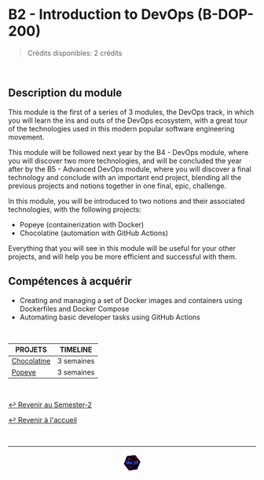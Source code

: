 # B2 - Introduction to DevOps  (B-DOP-200)

> Crédits disponibles: 2 crédits
<br>

## Description du module
This module is the first of a series of 3 modules, the DevOps track, in which you will learn the ins and outs of the DevOps ecosystem, with a great tour of the technologies used in this modern popular software engineering movement.

This module will be followed next year by the B4 - DevOps module, where you will discover two more technologies, and will be concluded the year after by the B5 - Advanced DevOps module, where you will discover a final technology and conclude with an important end project, blending all the previous projects and notions together in one final, epic, challenge.

In this module, you will be introduced to two notions and their associated technologies, with the following projects:
- Popeye (containerization with Docker)
- Chocolatine (automation with GitHub Actions)

Everything that you will see in this module will be useful for your other projects, and will help you be more efficient and successful with them.

## Compétences à acquérir
- Creating and managing a set of Docker images and containers using Dockerfiles and Docker Compose
- Automating basic developer tasks using GitHub Actions
<br>


<table align="center">
    <thead>
        <tr>
            <th>PROJETS</th>
            <th>TIMELINE</th>
        </tr>
    </thead>
    <tbody>
        <tr>
            <td><a href="https://github.com/Studio-17/Epitech-Subjects/tree/main/Semester-2/B-DOP-200/Chocolatine/">Chocolatine</a></td>
            <td align="center">3 semaines</td>
        </tr>
        <tr>
            <td><a href="https://github.com/Studio-17/Epitech-Subjects/tree/main/Semester-2/B-DOP-200/Popeye/">Popeye</a></td>
            <td align="center">3 semaines</td>
        </tr>
    </tbody>
</table>
<br>

[↩️ Revenir au Semester-2](https://github.com/Studio-17/Epitech-Subjects/tree/main/Semester-2)

[↩️ Revenir à l'accueil](https://github.com/Studio-17/Epitech-Subjects)

<br>

---

<div align="center">

<a href="https://github.com/Studio-17" target="_blank"><img src="../../assets/voc17.gif" width="40"></a>

</div>